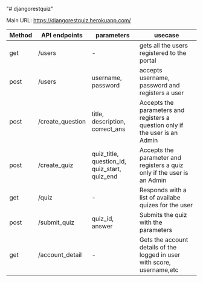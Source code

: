 "# djangorestquiz" 

Main URL: https://djangorestquiz.herokuapp.com/

| Method | API endpoints | parameters |usecase    |
|--------|---------------|------------|-----------|
|  get   | /users        | - | gets all the users registered to the portal |
|  post  | /users        | username, password | accepts username, password and registers a user | 
|  post | /create_question | title, description, correct_ans | Accepts the parameters and registers a question only if the user is an Admin|
| post | /create_quiz | quiz_title, question_id, quiz_start, quiz_end | Accepts the parameter and registers a quiz only if the user is an Admin |
| get | /quiz | - | Responds with a list of availabe quizes for the user |
| post | /submit_quiz | quiz_id, answer | Submits the quiz with the parameters |
| get | /account_detail | - | Gets the account details of the logged in user with score, username,etc |
